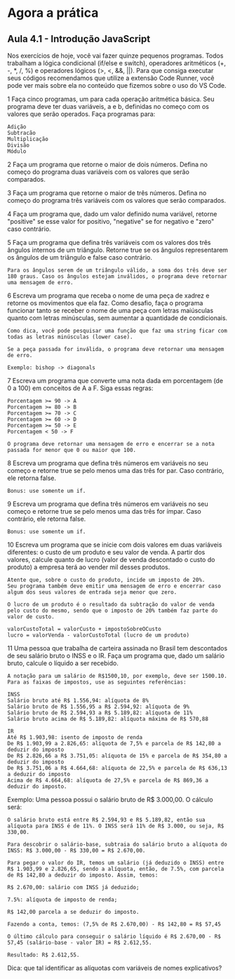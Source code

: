 # Agora a prática

## Aula 4.1 - Introdução JavaScript
Nos exercícios de hoje, você vai fazer quinze pequenos programas. Todos trabalham a lógica condicional (if/else e switch), operadores aritméticos (+, -, *, /, %) e operadores lógicos (>, <, &&, ||). Para que consiga executar seus códigos recomendamos que utilize a extensão Code Runner, você pode ver mais sobre ela no conteúdo que fizemos sobre o uso do VS Code.

1 Faça cinco programas, um para cada operação aritmética básica. Seu programa deve ter duas variáveis, a e b, definidas no começo com os valores que serão operados. Faça programas para:

    Adição
    Subtracão
    Multiplicação
    Divisão
    Módulo

2 Faça um programa que retorne o maior de dois números. Defina no começo do programa duas variáveis com os valores que serão comparados.

3 Faça um programa que retorne o maior de três números. Defina no começo do programa três variáveis com os valores que serão comparados.
  
4 Faça um programa que, dado um valor definido numa variável, retorne "positive" se esse valor for positivo, "negative" se for negativo e "zero" caso contrário.

5 Faça um programa que defina três variáveis com os valores dos três ângulos internos de um triângulo. Retorne true se os ângulos representarem os ângulos de um triângulo e false caso contrário.
  
    Para os ângulos serem de um triângulo válido, a soma dos três deve ser 180 graus. Caso os ângulos estejam inválidos, o programa deve retornar uma mensagem de erro.
  
6 Escreva um programa que receba o nome de uma peça de xadrez e retorne os movimentos que ela faz.
  Como desafio, faça o programa funcionar tanto se receber o nome de uma peça com letras maiúsculas quanto com letras minúsculas, sem aumentar a quantidade de condicionais.

    Como dica, você pode pesquisar uma função que faz uma string ficar com todas as letras minúsculas (lower case).

    Se a peça passada for inválida, o programa deve retornar uma mensagem de erro.

    Exemplo: bishop -> diagonals

7 Escreva um programa que converte uma nota dada em porcentagem (de 0 a 100) em conceitos de A a F. Siga essas regras:

    Porcentagem >= 90 -> A
    Porcentagem >= 80 -> B
    Porcentagem >= 70 -> C
    Porcentagem >= 60 -> D
    Porcentagem >= 50 -> E
    Porcentagem < 50 -> F

    O programa deve retornar uma mensagem de erro e encerrar se a nota passada for menor que 0 ou maior que 100.

8 Escreva um programa que defina três números em variáveis no seu começo e retorne true se pelo menos uma das três for par. Caso contrário, ele retorna false.

    Bonus: use somente um if.

9 Escreva um programa que defina três números em variáveis no seu começo e retorne true se pelo menos uma das três for ímpar. Caso contrário, ele retorna false.

    Bonus: use somente um if.

10 Escreva um programa que se inicie com dois valores em duas variáveis diferentes: o custo de um produto e seu valor de venda. A partir dos valores, calcule quanto de lucro (valor de venda descontado o custo do produto) a empresa terá ao vender mil desses produtos.

    Atente que, sobre o custo do produto, incide um imposto de 20%.
    Seu programa também deve emitir uma mensagem de erro e encerrar caso algum dos seus valores de entrada seja menor que zero.

    O lucro de um produto é o resultado da subtração do valor de venda pelo custo do mesmo, sendo que o imposto de 20% também faz parte do valor de custo.

    valorCustoTotal = valorCusto + impostoSobreOCusto
    lucro = valorVenda - valorCustoTotal (lucro de um produto)

11 Uma pessoa que trabalha de carteira assinada no Brasil tem descontados de seu salário bruto o INSS e o IR. Faça um programa que, dado um salário bruto, calcule o líquido a ser recebido.

    A notação para um salário de R$1500,10, por exemplo, deve ser 1500.10. Para as faixas de impostos, use as seguintes referências:

    INSS
    Salário bruto até R$ 1.556,94: alíquota de 8%
    Salário bruto de R$ 1.556,95 a R$ 2.594,92: alíquota de 9%
    Salário bruto de R$ 2.594,93 a R$ 5.189,82: alíquota de 11%
    Salário bruto acima de R$ 5.189,82: alíquota máxima de R$ 570,88

    IR
    Até R$ 1.903,98: isento de imposto de renda
    De R$ 1.903,99 a 2.826,65: alíquota de 7,5% e parcela de R$ 142,80 a deduzir do imposto
    De R$ 2.826,66 a R$ 3.751,05: alíquota de 15% e parcela de R$ 354,80 a deduzir do imposto
    De R$ 3.751,06 a R$ 4.664,68: alíquota de 22,5% e parcela de R$ 636,13 a deduzir do imposto
    Acima de R$ 4.664,68: alíquota de 27,5% e parcela de R$ 869,36 a deduzir do imposto.
  
Exemplo: Uma pessoa possui o salário bruto de R$ 3.000,00. O cálculo será:
  
    O salário bruto está entre R$ 2.594,93 e R$ 5.189,82, então sua alíquota para INSS é de 11%. O INSS será 11% de R$ 3.000, ou seja, R$ 330,00.
  
    Para descobrir o salário-base, subtraia do salário bruto a alíquota do INSS: R$ 3.000,00 - R$ 330,00 = R$ 2.670,00.
  
    Para pegar o valor do IR, temos um salário (já deduzido o INSS) entre R$ 1.903,99 e 2.826,65, sendo a alíquota, então, de 7.5%, com parcela de R$ 142,80 a deduzir do imposto. Assim, temos:

    R$ 2.670,00: salário com INSS já deduzido;
  
    7.5%: alíquota de imposto de renda;
  
    R$ 142,00 parcela a se deduzir do imposto.
  
    Fazendo a conta, temos: (7,5% de R$ 2.670,00) - R$ 142,80 = R$ 57,45
  
    O último cálculo para conseguir o salário líquido é R$ 2.670,00 - R$ 57,45 (salário-base - valor IR) = R$ 2.612,55.
  
    Resultado: R$ 2.612,55.

Dica: que tal identificar as alíquotas com variáveis de nomes explicativos?